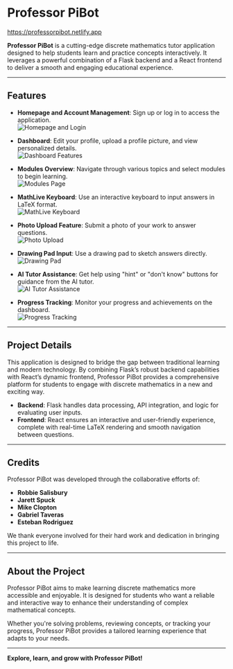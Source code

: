 # Professor PiBot  
https://professorpibot.netlify.app

**Professor PiBot** is a cutting-edge discrete mathematics tutor application designed to help students learn and practice concepts interactively. It leverages a powerful combination of a Flask backend and a React frontend to deliver a smooth and engaging educational experience.  

---

## **Features**  

- **Homepage and Account Management**: Sign up or log in to access the application.  
![Homepage and Login](https://github.com/Papapepper1/Senior-Project-Professor-Pibot/blob/main/gifs/gif1.gif)  

- **Dashboard**: Edit your profile, upload a profile picture, and view personalized details.  
![Dashboard Features](https://github.com/Papapepper1/Senior-Project-Professor-Pibot/blob/main/gifs/gif2.gif)  

- **Modules Overview**: Navigate through various topics and select modules to begin learning.  
![Modules Page](https://github.com/Papapepper1/Senior-Project-Professor-Pibot/blob/main/gifs/gif3.gif)  

- **MathLive Keyboard**: Use an interactive keyboard to input answers in LaTeX format.  
![MathLive Keyboard](https://github.com/Papapepper1/Senior-Project-Professor-Pibot/blob/main/gifs/gif4.gif)  

- **Photo Upload Feature**: Submit a photo of your work to answer questions.  
![Photo Upload](https://github.com/Papapepper1/Senior-Project-Professor-Pibot/blob/main/gifs/gif5.gif)  

- **Drawing Pad Input**: Use a drawing pad to sketch answers directly.  
![Drawing Pad](https://github.com/Papapepper1/Senior-Project-Professor-Pibot/blob/main/gifs/gif6.gif)  

- **AI Tutor Assistance**: Get help using "hint" or "don't know" buttons for guidance from the AI tutor.  
![AI Tutor Assistance](https://github.com/Papapepper1/Senior-Project-Professor-Pibot/blob/main/gifs/gif7.gif)  

- **Progress Tracking**: Monitor your progress and achievements on the dashboard.  
![Progress Tracking](https://github.com/Papapepper1/Senior-Project-Professor-Pibot/blob/main/gifs/gif8.gif)  

---

## **Project Details**  

This application is designed to bridge the gap between traditional learning and modern technology. By combining Flask’s robust backend capabilities with React’s dynamic frontend, Professor PiBot provides a comprehensive platform for students to engage with discrete mathematics in a new and exciting way.  

- **Backend**: Flask handles data processing, API integration, and logic for evaluating user inputs.  
- **Frontend**: React ensures an interactive and user-friendly experience, complete with real-time LaTeX rendering and smooth navigation between questions.  

---

## **Credits**  

Professor PiBot was developed through the collaborative efforts of:  
- **Robbie Salisbury**  
- **Jarett Spuck**  
- **Mike Clopton**  
- **Gabriel Taveras**  
- **Esteban Rodriguez**  

We thank everyone involved for their hard work and dedication in bringing this project to life.  

---

## **About the Project**  

Professor PiBot aims to make learning discrete mathematics more accessible and enjoyable. It is designed for students who want a reliable and interactive way to enhance their understanding of complex mathematical concepts.  

Whether you're solving problems, reviewing concepts, or tracking your progress, Professor PiBot provides a tailored learning experience that adapts to your needs.  

--- 

**Explore, learn, and grow with Professor PiBot!**  
